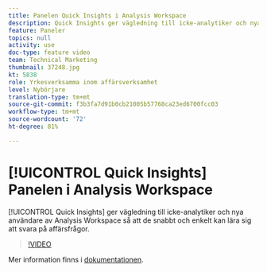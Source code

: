 ```yaml
---
title: Panelen Quick Insights i Analysis Workspace
description: Quick Insights ger vägledning till icke-analytiker och nya användare av Analysis Workspace så att de snabbt och enkelt kan lära sig att svara på affärsfrågor.
feature: Paneler
topics: null
activity: use
doc-type: feature video
team: Technical Marketing
thumbnail: 37248.jpg
kt: 5838
role: Yrkesverksamma inom affärsverksamhet
level: Nybörjare
translation-type: tm+mt
source-git-commit: f3b3fa7d91b0cb21005b57768ca23ed6700fcc03
workflow-type: tm+mt
source-wordcount: '72'
ht-degree: 81%

---
```



# [!UICONTROL Quick Insights] Panelen i Analysis Workspace

[!UICONTROL Quick Insights] ger vägledning till icke-analytiker och nya användare av Analysis Workspace så att de snabbt och enkelt kan lära sig att svara på affärsfrågor.

>[!VIDEO](https://video.tv.adobe.com/v/37248/?quality=12&learn=on)

Mer information finns i [dokumentationen](https://docs.adobe.com/content/help/sv-SE/analytics/analyze/analysis-workspace/panels/quickinsight.html).

